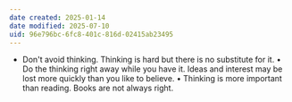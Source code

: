 ```yaml
---
date created: 2025-01-14
date modified: 2025-07-10
uid: 96e796bc-6fc8-401c-816d-02415ab23495
---
```

- Don't avoid thinking. Thinking is hard but there is no substitute for it. • Do the thinking right away while you have it. Ideas and interest may be lost more quickly than you like to believe. • Thinking is more important than reading. Books are not always right.
